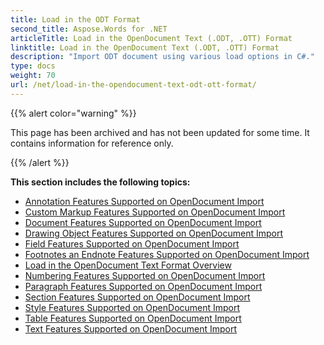 ```yaml
---
title: Load in the ODT Format
second_title: Aspose.Words for .NET
articleTitle: Load in the OpenDocument Text (.ODT, .OTT) Format
linktitle: Load in the OpenDocument Text (.ODT, .OTT) Format
description: "Import ODT document using various load options in C#."
type: docs
weight: 70
url: /net/load-in-the-opendocument-text-odt-ott-format/
---
```


{{% alert color="warning" %}}

This page has been archived and has not been updated for some time. It contains information for reference only.

{{% /alert %}}

**This section includes the following topics:** 

- [Annotation Features Supported on OpenDocument Import](/words/net/annotation-features-supported-on-opendocument-import/)
- [Custom Markup Features Supported on OpenDocument Import](/words/net/custom-markup-features-supported-on-opendocument-import/)
- [Document Features Supported on OpenDocument Import](/words/net/document-features-supported-on-opendocument-import/)
- [Drawing Object Features Supported on OpenDocument Import](/words/net/drawing-object-features-supported-on-opendocument-import/)
- [Field Features Supported on OpenDocument Import](/words/net/field-features-supported-on-opendocument-import/)
- [Footnotes an Endnote Features Supported on OpenDocument Import](/words/net/footnotes-and-endnote-features-supported-on-opendocument-import/)
- [Load in the OpenDocument Text Format Overview](/words/net/load-in-the-opendocument-text-format-overview/)
- [Numbering Features Supported on OpenDocument Import](/words/net/numbering-features-supported-on-opendocument-import/)
- [Paragraph Features Supported on OpenDocument Import](/words/net/paragraph-features-supported-on-opendocument-import/)
- [Section Features Supported on OpenDocument Import](/words/net/section-features-supported-on-opendocument-import/)
- [Style Features Supported on OpenDocument Import](/words/net/style-features-supported-on-opendocument-import/)
- [Table Features Supported on OpenDocument Import](/words/net/table-features-supported-on-opendocument-import/)
- [Text Features Supported on OpenDocument Import](/words/net/text-features-supported-on-opendocument-import/)
